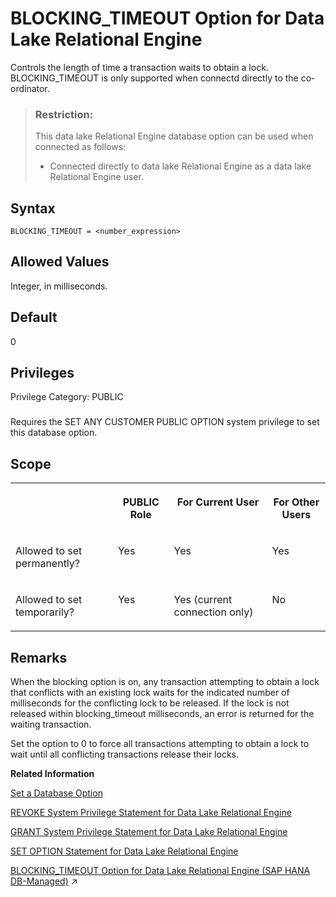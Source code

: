 <!-- loioa31619c984f2101582cbbe66dee24be8 -->

# BLOCKING\_TIMEOUT Option for Data Lake Relational Engine

Controls the length of time a transaction waits to obtain a lock. BLOCKING\_TIMEOUT is only supported when connectd directly to the co-ordinator.



> ### Restriction:  
> This data lake Relational Engine database option can be used when connected as follows:
> 
> -   Connected directly to data lake Relational Engine as a data lake Relational Engine user.



<a name="loioa31619c984f2101582cbbe66dee24be8__blocking_timeout_refsyn1"/>

## Syntax

```
BLOCKING_TIMEOUT = <number_expression>
```



<a name="loioa31619c984f2101582cbbe66dee24be8__blocking_timeout_values1"/>

## Allowed Values

Integer, in milliseconds.



<a name="loioa31619c984f2101582cbbe66dee24be8__blocking_timeout_default1"/>

## Default

0



<a name="loioa31619c984f2101582cbbe66dee24be8__blocking_timeout_priv1"/>

## Privileges

Privilege Category: PUBLIC



### 

Requires the SET ANY CUSTOMER PUBLIC OPTION system privilege to set this database option.



<a name="loioa31619c984f2101582cbbe66dee24be8__blocking_timeout_scope1"/>

## Scope


<table>
<tr>
<th valign="top">

 



</th>
<th valign="top">

PUBLIC Role



</th>
<th valign="top">

For Current User



</th>
<th valign="top">

For Other Users



</th>
</tr>
<tr>
<td valign="top">

Allowed to set permanently?



</td>
<td valign="top">

Yes



</td>
<td valign="top">

Yes



</td>
<td valign="top">

Yes



</td>
</tr>
<tr>
<td valign="top">

Allowed to set temporarily?



</td>
<td valign="top">

Yes



</td>
<td valign="top">

Yes \(current connection only\)



</td>
<td valign="top">

No



</td>
</tr>
</table>



<a name="loioa31619c984f2101582cbbe66dee24be8__blocking_timeout_remarks1"/>

## Remarks

When the blocking option is on, any transaction attempting to obtain a lock that conflicts with an existing lock waits for the indicated number of milliseconds for the conflicting lock to be released. If the lock is not released within blocking\_timeout milliseconds, an error is returned for the waiting transaction.

Set the option to 0 to force all transactions attempting to obtain a lock to wait until all conflicting transactions release their locks.

**Related Information**  


[Set a Database Option](set-a-database-option-0dcb893.md "You set options with the SET OPTION statement.")

[REVOKE System Privilege Statement for Data Lake Relational Engine](../080-sql-statements/revoke-system-privilege-statement-for-data-lake-relational-engine-a3eadda.md "Removes specific system privileges from specific users and the right to administer the privilege.")

[GRANT System Privilege Statement for Data Lake Relational Engine](../080-sql-statements/grant-system-privilege-statement-for-data-lake-relational-engine-a3dfcb0.md "Grants specific system privileges to users or roles, with or without administrative rights.")

[SET OPTION Statement for Data Lake Relational Engine](../080-sql-statements/set-option-statement-for-data-lake-relational-engine-a625da7.md "Changes options that affect the behavior of the database and its compatibility with Transact-SQL. Setting the value of an option can change the behavior for all users or an individual user, in either a temporary or permanent scope.")

[BLOCKING_TIMEOUT Option for Data Lake Relational Engine (SAP HANA DB-Managed)](https://help.sap.com/viewer/a898e08b84f21015969fa437e89860c8/2023_2_QRC/en-US/8104fc0cdf4143caa395e241e58db92a.html "Controls the length of time a transaction waits to obtain a lock. BLOCKING_TIMEOUT is only supported when connectd directly to the co-ordinator.") :arrow_upper_right:

